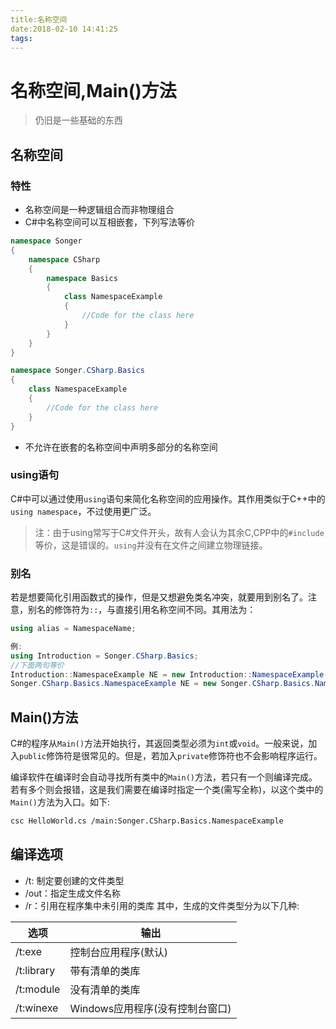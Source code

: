 ```yaml
---
title:名称空间
date:2018-02-10 14:41:25
tags:
---
```


# 名称空间,Main()方法

> 仍旧是一些基础的东西

<!--more-->

## 名称空间
### 特性
* 名称空间是一种逻辑组合而非物理组合
* C#中名称空间可以互相嵌套，下列写法等价
``` C#
namespace Songer
{
	namespace CSharp
    {
    	namespace Basics
        {
        	class NamespaceExample
            {
            	//Code for the class here
            }
        }
    }
}
```
```c#
namespace Songer.CSharp.Basics
{
	class NamespaceExample
    {
    	//Code for the class here
    }
}
```
* 不允许在嵌套的名称空间中声明多部分的名称空间

### using语句
C#中可以通过使用`using`语句来简化名称空间的应用操作。其作用类似于C++中的`using namespace`，不过使用更广泛。

> 注：由于using常写于C#文件开头，故有人会认为其余C,CPP中的`#include`等价，这是错误的。`using`并没有在文件之间建立物理链接。

### 别名
若是想要简化引用函数式的操作，但是又想避免类名冲突，就要用到别名了。注意，别名的修饰符为`::`，与直接引用名称空间不同。其用法为：
```C#
using alias = NamespaceName;

例:
using Introduction = Songer.CSharp.Basics;
//下面两句等价
Introduction::NamespaceExample NE = new Introduction::NamespaceExample();
Songer.CSharp.Basics.NamespaceExample NE = new Songer.CSharp.Basics.NamespaceExample();
```

## Main()方法
C#的程序从`Main()`方法开始执行，其返回类型必须为`int`或`void`。一般来说，加入`public`修饰符是很常见的。但是，若加入`private`修饰符也不会影响程序运行。

编译软件在编译时会自动寻找所有类中的`Main()`方法，若只有一个则编译完成。若有多个则会报错，这是我们需要在编译时指定一个类(需写全称)，以这个类中的`Main()`方法为入口。如下:
```bash
csc HelloWorld.cs /main:Songer.CSharp.Basics.NamespaceExample
```

## 编译选项

* /t: 制定要创建的文件类型
* /out：指定生成文件名称
* /r：引用在程序集中未引用的类库
其中，生成的文件类型分为以下几种:

|    选项   |            输出                 |
|-----------|--------------------------------|
|/t:exe     |  控制台应用程序(默认)			  |
|/t:library |  带有清单的类库					|
|/t:module  |  没有清单的类库					|
|/t:winexe  |  Windows应用程序(没有控制台窗口)	 |
